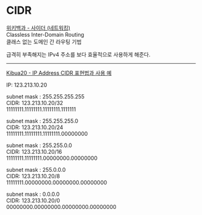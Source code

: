 # CIDR

[위키백과 - 사이더 (네트워킹)](https://ko.wikipedia.org/wiki/%EC%82%AC%EC%9D%B4%EB%8D%94_(%EB%84%A4%ED%8A%B8%EC%9B%8C%ED%82%B9))    
Classless Inter-Domain Routing  
클래스 없는 도메인 간 라우팅 기법

급격히 부족해지는 IPv4 주소를 보다 효율적으로 사용하게 해준다.

---
[Kibua20 - IP Address CIDR 표현법과 사용 예](https://kibua20.tistory.com/132)

IP: 123.213.10.20

subnet mask : 255.255.255.255  
CIDR: 123.213.10.20/32  
11111111.11111111.11111111.1111111  

subnet mask : 255.255.255.0  
CIDR: 123.213.10.20/24  
11111111.11111111.11111111.00000000  

subnet mask : 255.255.0.0  
CIDR: 123.213.10.20/16  
11111111.11111111.00000000.00000000  

subnet mask : 255.0.0.0  
CIDR: 123.213.10.20/8  
11111111.00000000.00000000.00000000  

subnet mask : 0.0.0.0  
CIDR: 123.213.10.20/0  
00000000.00000000.00000000.00000000  
